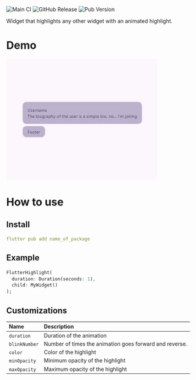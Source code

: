 <!--
This README describes the package. If you publish this package to pub.dev,
this README's contents appear on the landing page for your package.

For information about how to write a good package README, see the guide for
[writing package pages](https://dart.dev/tools/pub/writing-package-pages).

For general information about developing packages, see the Dart guide for
[creating packages](https://dart.dev/guides/libraries/create-packages)
and the Flutter guide for
[developing packages and plugins](https://flutter.dev/to/develop-packages).
-->

![Main CI](https://github.com/ThomasDevApps/flutter_highlight/actions/workflows/main.yml/badge.svg)
![GitHub Release](https://img.shields.io/github/v/release/ThomasDevApps/flutter_highlight)
![Pub Version](https://img.shields.io/pub/v/my_flutter_highlight)

Widget that highlights any other widget with an animated highlight.

# Demo

<img src="https://raw.githubusercontent.com/ThomasDevApps/flutter_highlight/improve-readme/assets/example.gif" width="400" height="auto" alt="Flutter TypeAhead Demo" />

# How to use

## Install

````yaml
flutter pub add name_of_package
````

## Example

````dart
FlutterHighlight(
  duration: Duration(seconds: 1),
  child: MyWidget()
);
````

## Customizations

| Name          | Description                                             |
|:--------------|:--------------------------------------------------------|
| `duration`    | Duration of the animation                               |  
| `blinkNumber` | Number of times the animation goes forward and reverse. |
| `color`       | Color of the highlight                                  |
| `minOpacity`  | Minimum opacity of the highlight                        |
| `maxOpacity`  | Maximum opacity of the highlight                        |
